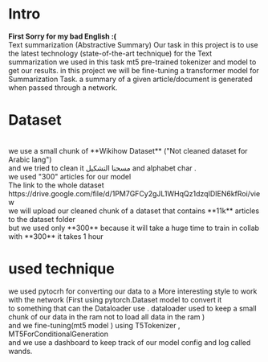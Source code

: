 # Intro
**First Sorry for my bad English :(**<br>
Text summarization (Abstractive Summary)
Our task in this project is to use the latest technology (state-of-the-art technique) for the Text summarization we used in this
task mt5 pre-trained tokenizer and model to get our results.
in this project we will be fine-tuning a transformer model for Summarization Task. a summary of a given article/document is generated when passed through a network.

# Dataset
<br>
we use  a small chunk of **Wikihow Dataset** ("Not cleaned dataset for Arabic lang")<br>
and we tried to clean it مسحنا التشكيل   and alphabet char .<br>
we used "300" articles for our model <br>
The link to the whole dataset<br>
https://drive.google.com/file/d/1PM7GFCy2gJL1WHqQz1dzqIDIEN6kfRoi/view<br>
we will upload our cleaned chunk of a dataset that contains **11k** articles to the dataset folder <br>
but we used only **300** because it will take a huge time to train in collab with **300** it takes 1 hour<br>


# used technique 
we used pytocrh for converting our data to a More interesting style to work with the network (First using pytorch.Dataset model to convert it<br>
to something that can the Dataloader use . dataloader used to keep a small chunk of our data in the ram not to load all data in the ram  )<br>
and we fine-tuning(mt5 model ) using  T5Tokenizer , MT5ForConditionalGeneration <br>
and we use a dashboard to keep track of our model config and log called wands.
